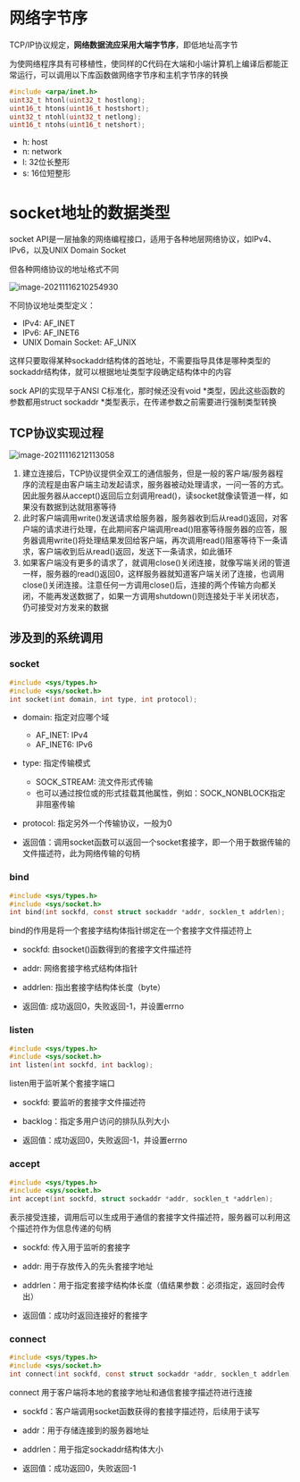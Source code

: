 # 网络字节序

TCP/IP协议规定，**网络数据流应采用大端字节序**，即低地址高字节

为使网络程序具有可移植性，使同样的C代码在大端和小端计算机上编译后都能正常运行，可以调用以下库函数做网络字节序和主机字节序的转换

```c
#include <arpa/inet.h>
uint32_t htonl(uint32_t hostlong);
uint16_t htons(uint16_t hostshort);
uint32_t ntohl(uint32_t netlong);
uint16_t ntohs(uint16_t netshort);
```

- h: host
- n: network
- l: 32位长整形
- s: 16位短整形





# socket地址的数据类型

socket API是一层抽象的网络编程接口，适用于各种地层网络协议，如IPv4、IPv6，以及UNIX Domain Socket

但各种网络协议的地址格式不同

![image-20211116210254930](/home/gaoxiang/.config/Typora/typora-user-images/image-20211116210254930.png)

不同协议地址类型定义：

- IPv4: AF_INET
- IPv6: AF_INET6
- UNIX Domain Socket: AF_UNIX

这样只要取得某种sockaddr结构体的首地址，不需要指导具体是哪种类型的sockaddr结构体，就可以根据地址类型字段确定结构体中的内容

sock API的实现早于ANSI C标准化，那时候还没有void *类型，因此这些函数的参数都用struct sockaddr *类型表示，在传递参数之前需要进行强制类型转换



## TCP协议实现过程

![image-20211116212113058](/home/gaoxiang/.config/Typora/typora-user-images/image-20211116212113058.png)



1. 建立连接后，TCP协议提供全双工的通信服务，但是一般的客户端/服务器程序的流程是由客户端主动发起请求，服务器被动处理请求，一问一答的方式。因此服务器从accept()返回后立刻调用read()，读socket就像读管道一样，如果没有数据到达就阻塞等待
2. 此时客户端调用write()发送请求给服务器，服务器收到后从read()返回，对客户端的请求进行处理，在此期间客户端调用read()阻塞等待服务器的应答，服务器调用write()将处理结果发回给客户端，再次调用read()阻塞等待下一条请求，客户端收到后从read()返回，发送下一条请求，如此循环
3. 如果客户端没有更多的请求了，就调用close()关闭连接，就像写端关闭的管道一样，服务器的read()返回0，这样服务器就知道客户端关闭了连接，也调用close()关闭连接。注意任何一方调用close()后，连接的两个传输方向都关闭，不能再发送数据了，如果一方调用shutdown()则连接处于半关闭状态，仍可接受对方发来的数据



## 涉及到的系统调用

### socket

```c
#include <sys/types.h>
#include <sys/socket.h>
int socket(int domain, int type, int protocol);
```

- domain: 指定对应哪个域
  - AF_INET: IPv4
  - AF_INET6: IPv6

- type: 指定传输模式
  - SOCK_STREAM: 流文件形式传输
  - 也可以通过按位或的形式挂载其他属性，例如：SOCK_NONBLOCK指定非阻塞传输
- protocol: 指定另外一个传输协议，一般为0

- 返回值：调用socket函数可以返回一个socket套接字，即一个用于数据传输的文件描述符，此为网络传输的句柄

### bind

```c
#include <sys/types.h>
#include <sys/socket.h>
int bind(int sockfd, const struct sockaddr *addr, socklen_t addrlen);
```

bind的作用是将一个套接字结构体指针绑定在一个套接字文件描述符上

- sockfd: 由socket()函数得到的套接字文件描述符
- addr: 网络套接字格式结构体指针
- addrlen: 指出套接字结构体长度（byte）

- 返回值: 成功返回0，失败返回-1，并设置errno

### listen

```c
#include <sys/types.h>
#include <sys/socket.h>
int listen(int sockfd, int backlog);
```

listen用于监听某个套接字端口

- sockfd: 要监听的套接字文件描述符
- backlog：指定多用户访问的排队队列大小

- 返回值：成功返回0，失败返回-1，并设置errno

### accept

```c
#include <sys/types.h>
#include <sys/socket.h>
int accept(int sockfd, struct sockaddr *addr, socklen_t *addrlen);
```

表示接受连接，调用后可以生成用于通信的套接字文件描述符，服务器可以利用这个描述符作为信息传递的句柄

- sockfd: 传入用于监听的套接字
- addr: 用于存放传入的先头套接字地址
- addrlen：用于指定套接字结构体长度（值结果参数：必须指定，返回时会传出）

- 返回值：成功时返回连接好的套接字

### connect

```c
#include <sys/types.h>
#include <sys/socket.h>
int connect(int sockfd, const struct sockaddr *addr, socklen_t addrlen);
```

connect 用于客户端将本地的套接字地址和通信套接字描述符进行连接

- sockfd：客户端调用socket函数获得的套接字描述符，后续用于读写
- addr：用于存储连接到的服务器地址
- addrlen：用于指定sockaddr结构体大小

- 返回值：成功返回0，失败返回-1

